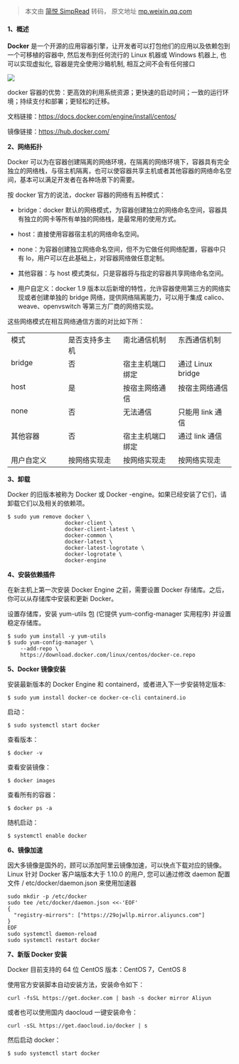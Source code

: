 > 本文由 [简悦 SimpRead](http://ksria.com/simpread/) 转码， 原文地址 [mp.weixin.qq.com](https://mp.weixin.qq.com/s?__biz=Mzk0OTIyOTYwNg==&mid=2247483906&idx=1&sn=9e9171a41980c7c4b5f56a23f85bb1d9&chksm=c35ac34bf42d4a5d7233754846906c97085530c193aaa0d75a8f8ed8c014cd095cc165b9d4fb&token=9567962&lang=zh_CN#rd)

#### **1、概述**

**Docker** 是一个开源的应用容器引擎，让开发者可以打包他们的应用以及依赖包到一个可移植的容器中, 然后发布到任何流行的 Linux 机器或 Windows 机器上, 也可以实现虚拟化, 容器是完全使用沙箱机制, 相互之间不会有任何接口

![](https://mmbiz.qpic.cn/mmbiz_png/1zA0SMrjkUGW8MdicGrlj1NlMx10MN77htibv2hGzNQYNWQkRZu6dgxgyLIRCekBSQz0qibQMLNntHKfTvOPB6BsA/640?wx_fmt=png)

docker 容器的优势：更高效的利用系统资源；更快速的启动时间；一致的运行环境；持续支付和部署；更轻松的迁移。

文档链接：https://docs.docker.com/engine/install/centos/

镜像链接：https://hub.docker.com/

**2、网络拓扑**

Docker 可以为在容器创建隔离的网络环境，在隔离的网络环境下，容器具有完全独立的网络栈，与宿主机隔离，也可以使容器共享主机或者其他容器的网络命名空间，基本可以满足开发者在各种场景下的需要。

按 docker 官方的说法，docker 容器的网络有五种模式：

- bridge：docker 默认的网络模式，为容器创建独立的网络命名空间，容器具有独立的网卡等所有单独的网络栈，是最常用的使用方式。

- host：直接使用容器宿主机的网络命名空间。

- none：为容器创建独立网络命名空间，但不为它做任何网络配置，容器中只有 lo，用户可以在此基础上，对容器网络做任意定制。

- 其他容器：与 host 模式类似，只是容器将与指定的容器共享网络命名空间。

- 用户自定义：docker 1.9 版本以后新增的特性，允许容器使用第三方的网络实现或者创建单独的 bridge 网络，提供网络隔离能力，可以用于集成 calico、weave、openvswitch 等第三方厂商的网络实现。

这些网络模式在相互网络通信方面的对比如下所：

<table><tbody><tr><td width="123" valign="top">模式&nbsp;</td><td width="123" valign="top">是否支持多主机</td><td width="123" valign="top">南北通信机制</td><td width="123" valign="top">东西通信机制</td></tr><tr><td width="123" valign="top">bridge&nbsp;</td><td width="123" valign="top">否</td><td width="123" valign="top">宿主主机端口绑定</td><td width="123" valign="top">通过 Linux bridge</td></tr><tr><td width="123" valign="top">host&nbsp;</td><td width="123" valign="top">是</td><td width="123" valign="top">按宿主网络通信</td><td width="123" valign="top">按宿主网络通信</td></tr><tr><td width="123" valign="top">none&nbsp;</td><td width="123" valign="top">否</td><td width="123" valign="top">无法通信</td><td width="123" valign="top">只能用 link 通信</td></tr><tr><td width="123" valign="top">其他容器</td><td width="123" valign="top">否</td><td width="123" valign="top">宿主主机端口绑定</td><td width="123" valign="top">通过 link 通信</td></tr><tr><td width="123" valign="top">用户自定义</td><td width="123" valign="top">按网络实现走</td><td width="123" valign="top">按网络实现走</td><td width="123" valign="top">按网络实现走</td></tr></tbody></table>

**3、卸载**  

Docker 的旧版本被称为 Docker 或 Docker -engine。如果已经安装了它们，请卸载它们以及相关的依赖项。

```
$ sudo yum remove docker \
                  docker-client \
                  docker-client-latest \
                  docker-common \
                  docker-latest \
                  docker-latest-logrotate \
                  docker-logrotate \
                  docker-engine

```

**4、安装依赖插件**

在新主机上第一次安装 Docker Engine 之前，需要设置 Docker 存储库。之后，你可以从存储库中安装和更新 Docker。

设置存储库，安装 yum-utils 包 (它提供 yum-config-manager 实用程序) 并设置稳定存储库。

```
$ sudo yum install -y yum-utils
$ sudo yum-config-manager \
    --add-repo \
    https://download.docker.com/linux/centos/docker-ce.repo

```

**5、Docker 镜像安装**

安装最新版本的 Docker Engine 和 containerd，或者进入下一步安装特定版本:

```
$ sudo yum install docker-ce docker-ce-cli containerd.io

```

启动：

```
$ sudo systemctl start docker

```

查看版本：

```
$ docker -v

```

查看安装镜像：

```
$ docker images

```

查看所有的容器：  

```
$ docker ps -a

```

随机启动：

```
$ systemctl enable docker

```

**6、镜像加速**

因大多镜像是国外的，顾可以添加阿里云镜像加速，可以快点下载对应的镜像。Linux 针对 Docker 客户端版本大于 1.10.0 的用户, 您可以通过修改 daemon 配置文件 / etc/docker/daemon.json 来使用加速器

```
sudo mkdir -p /etc/docker
sudo tee /etc/docker/daemon.json <<-'EOF'
{
  "registry-mirrors": ["https://29ojwllp.mirror.aliyuncs.com"]
}
EOF
sudo systemctl daemon-reload
sudo systemctl restart docker

```

**7、新版 Docker 安装**

Docker 目前支持的 64 位 CentOS 版本：CentOS 7，CentOS 8

使用官方安装脚本自动安装方法，安装命令如下：

```
curl -fsSL https://get.docker.com | bash -s docker mirror Aliyun

```

或者也可以使用国内 daocloud 一键安装命令：

```
curl -sSL https://get.daocloud.io/docker | s

```

然后启动 docker：

```
$ sudo systemctl start docker

```